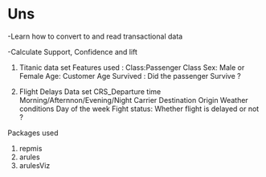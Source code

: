 # Uns

-Learn how to convert to and read transactional data 

-Calculate Support, Confidence and lift


1. Titanic data set 
Features used : 
Class:Passenger Class
Sex: Male or Female
Age: Customer Age 
Survived : Did the passenger Survive ?


2. Flight Delays Data set
CRS_Departure time  Morning/Afternnon/Evening/Night
Carrier
Destination
Origin
Weather conditions
Day of the week
Fight status: Whether flight is delayed or not ?


Packages used 
1. repmis
2. arules
3. arulesViz

